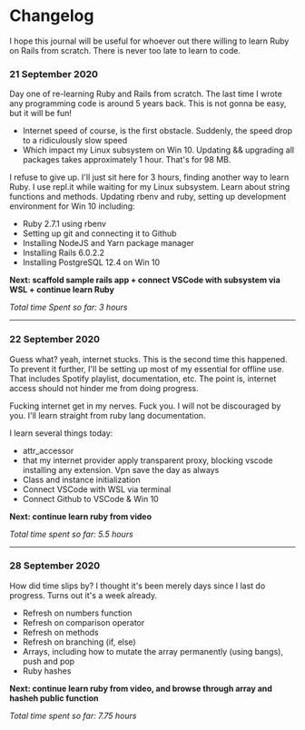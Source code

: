 # Changelog
I hope this journal will be useful for whoever out there willing to learn Ruby on Rails from scratch. There is never too late to learn to code.

### 21 September 2020
Day one of re-learning Ruby and Rails from scratch. The last time I wrote any programming code is around 5 years back. This is not gonna be easy, but it will be fun!

- Internet speed of course, is the first obstacle. Suddenly, the speed drop to a ridiculously slow speed
- Which impact my Linux subsystem on Win 10. Updating && upgrading all packages takes approximately 1 hour. That's for 98 MB.

I refuse to give up. I'll just sit here for 3 hours, finding another way to learn Ruby.
I use repl.it while waiting for my Linux subsystem. Learn about string functions and methods. Updating rbenv and ruby, setting up development environment for Win 10 including:
- Ruby 2.7.1 using rbenv
- Setting up git and connecting it to Github
- Installing NodeJS and Yarn package manager
- Installing Rails 6.0.2.2
- Installing PostgreSQL 12.4 on Win 10

**Next: scaffold sample rails app + connect VSCode with subsystem via WSL + continue learn Ruby**

*Total time Spent so far: 3 hours*

--- 

### 22 September 2020
Guess what? yeah, internet stucks. This is the second time this happened. To prevent it further, I'll be setting up most of my essential for offline use. That includes Spotify playlist, documentation, etc. The point is, internet access should not hinder me from doing progress.

Fucking internet get in my nerves. Fuck you. I will not be discouraged by you. I'll learn straight from ruby lang documentation.

I learn several things today:
- attr_accessor
- that my internet provider apply transparent proxy, blocking vscode installing any extension. Vpn save the day as always
- Class and instance initialization
- Connect VSCode with WSL via terminal
- Connect Github to VSCode & Win 10

**Next: continue learn ruby from video**

*Total time spent so far: 5.5 hours*

---

### 28 September 2020
How did time slips by? I thought it's been merely days since I last do progress. Turns out it's a week already.

- Refresh on numbers function
- Refresh on comparison operator
- Refresh on methods
- Refresh on branching (if, else)
- Arrays, including how to mutate the array permanently (using bangs), push and pop
- Ruby hashes

**Next: continue learn ruby from video, and browse through array and hasheh public function**

*Total time spent so far: 7.75 hours*